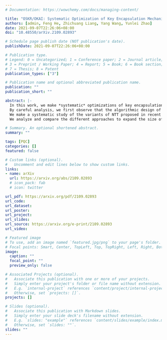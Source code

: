 ```yaml
---
# Documentation: https://wowchemy.com/docs/managing-content/

title: "OSKR/OKAI: Systematic Optimization of Key Encapsulation Mechanisms from Module Lattice"
authors: [admin, Feng He, Zhichuang Liang, Yang Wang, Yunlei Zhao]
date: 2021-09-07T22:26:06+08:00
doi: "10.48550/arXiv.2109.02893"

# Schedule page publish date (NOT publication's date).
publishDate: 2021-09-07T22:26:06+08:00

# Publication type.
# Legend: 0 = Uncategorized; 1 = Conference paper; 2 = Journal article;
# 3 = Preprint / Working Paper; 4 = Report; 5 = Book; 6 = Book section;
# 7 = Thesis; 8 = Patent
publication_types: ["3"]

# Publication name and optional abbreviated publication name.
publication: ""
publication_short: ""

abstract: |-
  In this work, we make *systematic* optimizations of key encapsulation mechanisms (KEM) based on module learning-with-errors (MLWE), covering algorithmic design, fundamental operation of number-theoretic transform (NTT), approaches to expanding encapsulated key size, and optimized implementation coding. We focus on Kyber (now in the Round-3 finalist of NIST PQC standardization) and Aigis (a variant of Kyber proposed at PKC 2020). 
  By careful analysis, we first observe that the algorithmic design of Kyber and Aigis can be optimized by the mechanism of asymmetric key consensus with noise (AKCN) proposed in \cite{JZ16,JZ19}. Specifically, the decryption process can be simplified with AKCN, leading to a both faster and less error-prone decryption process. Moreover, the AKCN-based optimized version has perfect compatibility with the deployment of Kyber/Aigis in reality, as they can run on the same parameters, the same public key, and the same encryption process. 
  We make a systematic study of the variants of NTT proposed in recent years for extending its applicability scope, make concrete analysis of their exact computational complexity, and in particular show their equivalence. We then present a new variant named hybrid-NTT (H-NTT), combining the advantages of existing NTT methods, and derive its optimality in computational complexity. The H-NTT technique not only has larger applicability scope but also allows for modular and unified implementation codes of NTT operations even with varying module dimensions. 
  We analyze and compare the different approaches to expand the size of key to be encapsulated (specifically, 512-bit key for dimension of 1024), and conclude with the most economic approach. To mitigate the compatibility issue in implementations we adopt the proposed H-NTT method.

# Summary. An optional shortened abstract.
summary: ""

tags: [PQC]
categories: []
featured: false

# Custom links (optional).
#   Uncomment and edit lines below to show custom links.
links:
- name: arXiv
  url: https://arxiv.org/abs/2109.02893
  # icon_pack: fab
  # icon: twitter

url_pdf: https://arxiv.org/pdf/2109.02893
url_code:
url_dataset:
url_poster:
url_project:
url_slides:
url_source: https://arxiv.org/e-print/2109.02893
url_video:

# Featured image
# To use, add an image named `featured.jpg/png` to your page's folder. 
# Focal points: Smart, Center, TopLeft, Top, TopRight, Left, Right, BottomLeft, Bottom, BottomRight.
image:
  caption: ""
  focal_point: ""
  preview_only: false

# Associated Projects (optional).
#   Associate this publication with one or more of your projects.
#   Simply enter your project's folder or file name without extension.
#   E.g. `internal-project` references `content/project/internal-project/index.md`.
#   Otherwise, set `projects: []`.
projects: []

# Slides (optional).
#   Associate this publication with Markdown slides.
#   Simply enter your slide deck's filename without extension.
#   E.g. `slides: "example"` references `content/slides/example/index.md`.
#   Otherwise, set `slides: ""`.
slides: ""
---
```

